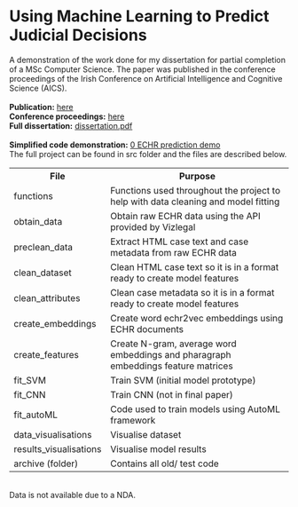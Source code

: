 # Using Machine Learning to Predict Judicial Decisions
A demonstration of the work done for my dissertation for partial completion of a MSc Computer Science. The paper was published in the conference proceedings of the Irish Conference on Artificial Intelligence and Cognitive Science (AICS). 
<br>
<br>
<b>Publication:</b> <a href="http://aics2019.datascienceinstitute.ie/papers/aics_26.pdf"> here </a>
<br>
<b>Conference proceedings:</b>   <a href="http://aics2019.datascienceinstitute.ie/papers.html"> here </a>
<br>
<b>Full dissertation:</b>  <a href="https://github.com/conorosully/legal-case-prediction/blob/master/dissertation.pdf"> dissertation.pdf </a>
<br>
<br>
<b>Simplified code demonstration:</b>  <a href="https://github.com/conorosully/legal-case-prediction/blob/master/0%20ECHR%20prediction%20demo.ipynb">0 ECHR prediction demo </a>
<br>
The full project can be found in src folder and the files are described below.
  

<table>
  <tr>
    <th>File</th>
    <th><span style="font-weight:bold">Purpose</span></th>
  </tr>
  <tr>
    <td>functions</td>
    <td>Functions used throughout the project to help with data cleaning and model fitting</td>
  </tr>
  <tr>
    <td>obtain_data</td>
    <td>Obtain raw ECHR data using the API provided by Vizlegal</td>
  </tr>
  <tr>
    <td>preclean_data</td>
    <td>Extract HTML case text and case metadata from raw ECHR data</td>
  </tr>
  <tr>
    <td>clean_dataset</td>
    <td>Clean HTML case text so it is in a format ready to create model features</td>
  </tr>
  <tr>
    <td>clean_attributes</td>
    <td>Clean case metadata so it is in a format ready to create model features</td>
  </tr>
  <tr>
    <td>create_embeddings</td>
    <td>Create word echr2vec embeddings using ECHR documents</td>
  </tr>
  <tr>
    <td>create_features</td>
    <td>Create N-gram, average word embeddings and pharagraph embeddings feature matrices</td>
  </tr>
  <tr>
    <td>fit_SVM</td>
    <td>Train SVM (initial model prototype)</td>
  </tr>
  <tr>
    <td>fit_CNN</td>
    <td>Train CNN (not in final paper)</td>
  </tr>
  <tr>
    <td>fit_autoML</td>
    <td>Code used to train models using AutoML framework</td>
  </tr>
  <tr>
    <td>data_visualisations</td>
    <td>Visualise dataset</td>
  </tr>
  <tr>
    <td>results_visualisations</td>
    <td>Visualise model results</td>
  </tr>
  <tr>
    <td>archive (folder)</td>
    <td>Contains all old/ test code</td>
  </tr>
</table>

<br>
Data is not available due to a NDA.
